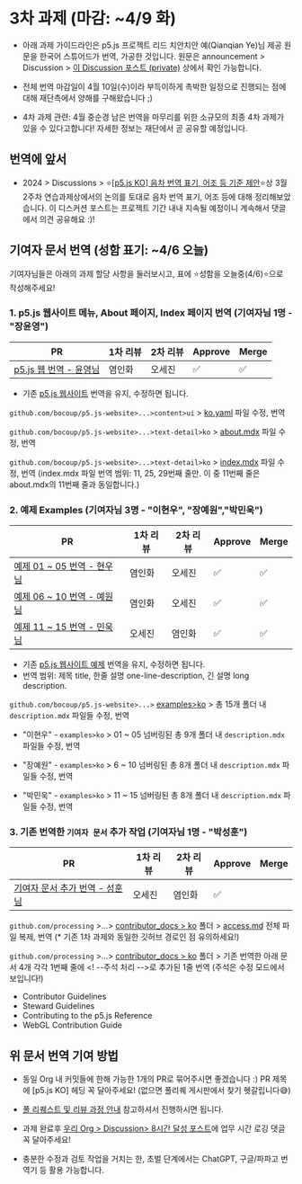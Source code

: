 # 3차 과제 (마감: ~4/9 화)

* 아래 과제 가이드라인은 p5.js 프로젝트 리드 치안치안 예(Qianqian Ye)님 제공 원문을 한국어 스튜어드가 번역, 가공한 것입니다. 원문은 announcement > Discussion > [이 Discussion 포스트 (private)](https://github.com/orgs/p5-js-KO-Translation/discussions/8) 상에서 확인 가능합니다.

* 전체 번역 마감일이 4월 10일(수)이라 부득이하게 촉박한 일정으로 진행되는 점에 대해 재단측에서 양해를 구해왔습니다 ;)

* 4차 과제 관련: 4월 중순경 남은 번역을 마무리를 위한 소규모의 최종 4차 과제가 있을 수 있다고합니다! 자세한 정보는 재단에서 곧 공유할 예정입니다.


## 번역에 앞서

* 2024 > Discussions > ⭐[[p5.js KO] 음차 번역 표기, 어조 등 기준 제안](https://github.com/p5-js-KO-Translation/2024/discussions/6)⭐상 3월 2주차 연습과제상에서의 논의를 토대로 음차 번역 표기, 어조 등에 대해 정리해보았습니다. 이 디스커션 포스트는 프로젝트 기간 내내 지속될 예정이니 계속해서 댓글에서 의견 공유해요 :)!


## 기여자 문서 번역 (성함 표기: ~4/6 오늘)


기여자님들은 아래의 과제 할당 사항을 둘러보시고, 표에 ⭐성함을 오늘중(4/6)⭐으로 작성해주세요! 


### 1. p5.js 웹사이트 메뉴, About 페이지, Index 페이지 번역 (기여자님 1명 - "장윤영")

| PR | 1차 리뷰 | 2차 리뷰 | Approve | Merge |
|------|---|---|---|---|
| [p5.js 웹 번역 - 윤영님](https://github.com/bocoup/p5.js-website/pull/173) | 염인화 | 오세진 | ✅ | ✅ |

* 기존 [p5.js 웹사이트](https://p5js.org/ko) 번역을 유지, 수정하면 됩니다.

`github.com/bocoup/p5.js-website>...>content>ui` > [ko.yaml](https://github.com/bocoup/p5.js-website/tree/main/src/content/ui) 파일 수정, 번역
 
`github.com/bocoup/p5.js-website>...>text-detail>ko` > [about.mdx](https://github.com/bocoup/p5.js-website/tree/main/src/content/text-detail/ko) 파일 수정, 번역
 
`github.com/bocoup/p5.js-website>...>text-detail>ko` > [index.mdx](https://github.com/bocoup/p5.js-website/tree/main/src/content/text-detail/ko) 파일 수정, 번역 (index.mdx 파일 번역 범위: 11, 25, 29번째 줄만. 이 중 11번째 줄은 about.mdx의 11번째 줄과 동일합니다.)




### 2. 예제 Examples (기여자님 3명 - "이현우", "장예원","박민욱")

| PR | 1차 리뷰 | 2차 리뷰 | Approve | Merge |
|------|---|---|---|---|
| [예제 01 ~ 05 번역 - 현우님](https://github.com/bocoup/p5.js-website/pull/144) | 염인화 | 오세진 | ✅ | ✅ |
| [예제 06 ~ 10 번역 - 예원님](https://github.com/bocoup/p5.js-website/pull/167) | 염인화 | 오세진 | ✅ | ✅ |
| [예제 11 ~ 15 번역 - 민욱님](https://github.com/bocoup/p5.js-website/pull/166) | 오세진 | 염인화 | ✅ | ✅ |

 * 기존 [p5.js 웹사이트 예제](https://p5js.org/ko/examples) 번역을 유지, 수정하면 됩니다.
 * 번역 범위: 제목 title, 한줄 설명 one-line-description, 긴 설명 long description.

`github.com/bocoup/p5.js-website>...>` [examples>ko](https://github.com/bocoup/p5.js-website/tree/main/src/content/examples/ko) > 총 15개 폴더 내 `description.mdx` 파일들 수정, 번역

* "이현우" - `examples>ko` > 01 ~ 05 넘버링된 총 9개 폴더 내 `description.mdx` 파일들 수정, 번역

* "장예원" - `examples>ko` > 6 ~ 10 넘버링된 총 8개 폴더 내 `description.mdx` 파일들 수정, 번역

* "박민욱" - `examples>ko` > 11 ~ 15 넘버링된 총 8개 폴더 내 `description.mdx` 파일들 수정, 번역



### 3. 기존 번역한 `기여자 문서` 추가 작업 (기여자님 1명 - "박성훈")

| PR | 1차 리뷰 | 2차 리뷰 | Approve | Merge |
|------|---|---|---|---|
| [기여자 문서 추가 번역 - 성훈님](https://github.com/processing/p5.js/pull/6951) | 오세진 | 염인화 | ✅ | |

`github.com/processing` >...> [contributor_docs > ko](https://github.com/processing/p5.js/tree/main/contributor_docs/ko) 폴더 > [access.md](https://github.com/processing/p5.js/blob/main/contributor_docs/access.md) 전체 파일 복제, 번역 (* 기존 1차 과제와 동일한 깃허브 경로인 점 유의하세요!)

`github.com/processing` >...> [contributor_docs > ko](https://github.com/processing/p5.js/tree/main/contributor_docs/ko) 폴더 > 기존 번역한 아래 문서 4개 각각 1번째 줄에 <! --주석 처리 -->로 추가된 1줄 번역 (주석은 수정 모드에서 보입니다!) 
  * Contributor Guidelines
  * Steward Guidelines
  * Contributing to the p5.js Reference
  * WebGL Contribution Guide

    

## 위 문서 번역 기여 방법

* 동일 Org 내 커밋들에 한해 가능한 1개의 PR로 묶어주시면 좋겠습니다 :) PR 제목에 [p5.js KO] 헤딩 꼭 달아주세요! (없으면 풀리퀘 게시판에서 찾기 헷갈립니다😅)

* [풀 리퀘스트 및 리뷰 과정 안내](https://github.com/p5-js-KO-Translation/2024/discussions/7) 참고하셔서 진행하시면 됩니다.

* 과제 완료후 [우리 Org > Discussion> 8시간 달성 포스트](https://github.com/p5-js-KO-Translation/2024/discussions/10)에 업무 시간 로깅 댓글 꼭 달아주세요!

* 충분한 수정과 검토 작업을 거치는 한, 초벌 단계에서는 ChatGPT, 구글/파파고 번역기 등 활용 가능합니다.
